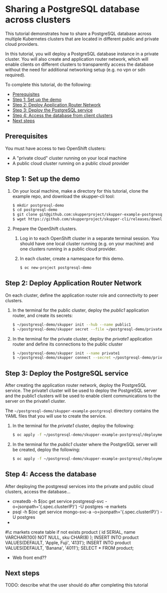 # Sharing a PostgreSQL database across clusters

This tutorial demonstrates how to share a PostgreSQL database across multiple Kubernetes clusters that are located in different public and private cloud providers.

In this tutorial, you will deploy a PostgreSQL database instance in a private cluster. You will also create and application router network, which will enable clients on different clusters to transparently access the database without the need for additional networking setup (e.g. no vpn or sdn required).

To complete this tutorial, do the following:

* [Prerequisites](#prerequisites)
* [Step 1: Set up the demo](#step-1-set-up-the-demo)
* [Step 2: Deploy Application Router Network](#step-2-deploy-application-router-network)
* [Step 3: Deploy the PostgreSQL service](#step-3-deploy-the-postgresql-service)
* [Step 4: Access the database from client clusters](#step-4-access-the-database-from-client-clusters)
* [Next steps](#next-steps)

## Prerequisites

You must have access to two OpenShift clusters:
* A "private cloud" cluster running on your local machine
* A public cloud cluster running on  a public cloud provider

## Step 1: Set up the demo

1. On your local machine, make a directory for this tutorial, clone the example repo, and download the skupper-cli tool:

   ```bash
   $ mkdir postgresql-demo
   $ cd postgresql-demo
   $ git clone git@github.com:skupperproject/skupper-example-postgresql.git # for deploying the PostgreSQL service
   $ wget https://github.com/skupperproject/skupper-cli/releases/download/dummy/linux.tgz -O - | tar -xzf - # cli for application router network
   ```

3. Prepare the OpenShift clusters.

   1. Log in to each OpenShift cluster in a separate terminal session. You should have one local cluster running (e.g. on your machine) and one clusters running in a public cloud provider.
   2. In each cluster, create a namespace for this demo.
  
      ```bash
      $ oc new-project postgresql-demo
      ```

## Step 2: Deploy Application Router Network

On each cluster, define the application router role and connectivity to peer clusters.

1. In the terminal for the public cluster, deploy the *public1* application router, and create its secrets:

   ```bash
   $ ~/postgresql-demo/skupper init --hub --name public1
   $ ~/postgresql-demo/skupper secret --file ~/postgresql-demo/private1-to-public1-secret.yaml --subject private1
   ```

2. In the terminal for the private cluster, deploy the *private1* application router and define its connections to the public cluster

   ```bash
   $ ~/postgresql-demo/skupper init --name private1
   $ ~/postgresql-demo/skupper connect --secret ~/postgresql-demo/private1-to-public1-secret.yaml --name public1
   ```
   
## Step 3: Deploy the PostgreSQL service

After creating the application router network, deploy the PostgreSQL service. The private1 cluster will be used to deploy the PostgreSQL server and the public1 clusters will be used to enable client communications to the server on the private1 cluster.

The `~/postgresql-demo/skupper-example-postgresql` directory contains the YAML files that you will use to create the service.

1. In the terminal for the *private1* cluster, deploy the following:

   ```bash
   $ oc apply -f ~/postgresql-demo/skupper-example-postgresql/deployment-postgresql-svc-a.yaml
   ```

2. In the terminal for the *public1* cluster where the PostgreSQL server will be created, deploy the following:

   ```bash
   $ oc apply -f ~/postgresql-demo/skupper-example-postgresql/deployment-postgresql-svc-b.yaml
   ```

## Step 4: Access the database

After deploying the postgresql services into the private and public cloud clusters, access the database...

- createdb -h $(oc get service postgresql-svc -o=jsonpath='{.spec.clusterIP}') -U postgres -e markets
- psql -h $(oc get service mongo-svc-a -o=jsonpath='{.spec.clusterIP}') -U postgres
- 
#\c markets
create table if not exists product (
  id              SERIAL,
  name            VARCHAR(100) NOT NULL,
  sku             CHAR(8)
);
INSERT INTO product VALUES(DEFAULT, 'Apple, Fuji', '4131');
INSERT INTO product VALUES(DEFAULT, 'Banana', '4011');
SELECT * FROM product;

- Web front end??

## Next steps

TODO: describe what the user should do after completing this tutorial
